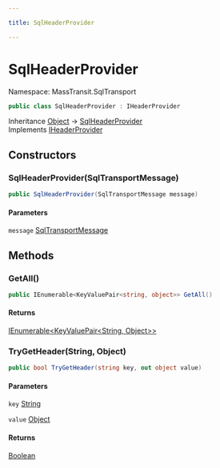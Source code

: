 ```yaml
---

title: SqlHeaderProvider

---
```


# SqlHeaderProvider

Namespace: MassTransit.SqlTransport

```csharp
public class SqlHeaderProvider : IHeaderProvider
```

Inheritance [Object](https://learn.microsoft.com/en-us/dotnet/api/system.object) → [SqlHeaderProvider](../masstransit-sqltransport/sqlheaderprovider)<br/>
Implements [IHeaderProvider](../../masstransit-abstractions/masstransit-transports/iheaderprovider)

## Constructors

### **SqlHeaderProvider(SqlTransportMessage)**

```csharp
public SqlHeaderProvider(SqlTransportMessage message)
```

#### Parameters

`message` [SqlTransportMessage](../masstransit-sqltransport/sqltransportmessage)<br/>

## Methods

### **GetAll()**

```csharp
public IEnumerable<KeyValuePair<string, object>> GetAll()
```

#### Returns

[IEnumerable\<KeyValuePair\<String, Object\>\>](https://learn.microsoft.com/en-us/dotnet/api/system.collections.generic.ienumerable-1)<br/>

### **TryGetHeader(String, Object)**

```csharp
public bool TryGetHeader(string key, out object value)
```

#### Parameters

`key` [String](https://learn.microsoft.com/en-us/dotnet/api/system.string)<br/>

`value` [Object](https://learn.microsoft.com/en-us/dotnet/api/system.object)<br/>

#### Returns

[Boolean](https://learn.microsoft.com/en-us/dotnet/api/system.boolean)<br/>
